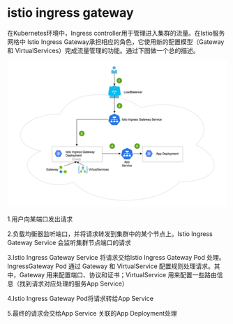 # istio ingress gateway

在Kubernetes环境中，Ingress controller用于管理进入集群的流量。在Istio服务网格中 Istio Ingress Gateway承担相应的角色，它使用新的配置模型（Gateway 和 VirtualServices）完成流量管理的功能。通过下图做一个总的描述。


![istio-ingress-gateway](../images/istio-ingress-gateway.png)

1.用户向某端口发出请求

2.负载均衡器监听端口，并将请求转发到集群中的某个节点上。Istio Ingress Gateway Service 会监听集群节点端口的请求

3.Istio Ingress Gateway Service 将请求交给Istio Ingress Gateway Pod 处理。IngressGateway Pod 通过 Gateway 和 VirtualService 配置规则处理请求。其中，Gateway 用来配置端口、协议和证书；VirtualService 用来配置一些路由信息（找到请求对应处理的服务App Service）

4.Istio Ingress Gateway Pod将请求转给App Service

5.最终的请求会交给App Service 关联的App Deployment处理

